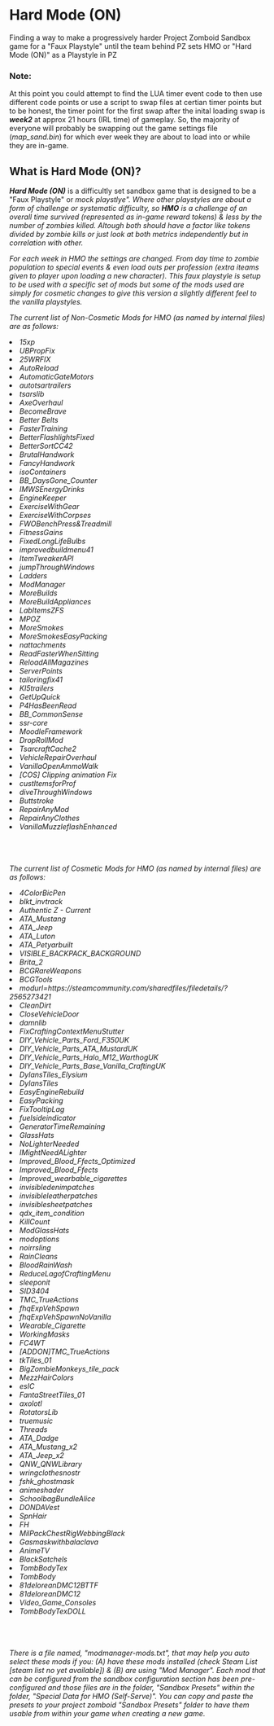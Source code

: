 # Hard Mode (ON)
Finding a way to make a progressively harder Project Zomboid Sandbox game for a "Faux Playstyle" until the team behind PZ sets HMO or "Hard Mode (ON)" as a Playstyle in PZ

### Note:
At this point you could attempt to find the LUA timer event code to then use different code points or use a script to swap files at certian timer points but to be honest, the timer point for the first swap after the inital loading swap is <b><i>week2</i></b> at approx 21 hours (IRL time) of gameplay. So, the majority of everyone will probably be swapping out the game settings file (<i>map_sand.bin</i>) for which ever week they are about to load into or while they are in-game. 


## What is Hard Mode (ON)?
<b><i>Hard Mode (ON)</i></b> is a difficultly set sandbox game that is designed to be a "Faux Playstyle" or <i>mock playstlye". Where other playstyles are about a form of challenge or systematic difficulty, so <b>HMO</b> is a challenge of an overall time survived (represented as in-game reward tokens) & less by the number of zombies killed. Altough both should have a factor like tokens divided by zombie kills or just look at both metrics independently but in correlation with other. 

For each week in HMO the settings are changed. From day time to zombie population to special events & even load outs per profession (extra iteams given to player upon loading a new character). This faux playstyle is setup to be used with a specific set of mods but some of the mods used are simply for cosmetic changes to give this version a slightly different feel to the vanilla playstyles. 

The current list of Non-Cosmetic Mods for HMO (as named by internal files) are as follows:
<li>15xp</li><li>UBPropFix</li><li>25WRFIX</li><li>AutoReload</li><li>AutomaticGateMotors</li><li>autotsartrailers</li><li>tsarslib</li><li>AxeOverhaul</li><li>BecomeBrave</li><li>Better Belts</li><li>FasterTraining</li><li>BetterFlashlightsFixed</li><li>BetterSortCC42</li><li>BrutalHandwork</li><li>FancyHandwork</li><li>isoContainers</li><li>BB_DaysGone_Counter</li><li>IMWSEnergyDrinks</li><li>EngineKeeper</li><li>ExerciseWithGear</li><li>ExerciseWithCorpses</li><li>FWOBenchPress&Treadmill</li><li>FitnessGains</li><li>FixedLongLifeBulbs</li><li>improvedbuildmenu41</li><li>ItemTweakerAPI</li><li>jumpThroughWindows</li><li>Ladders</li><li>ModManager</li><li>MoreBuilds</li><li>MoreBuildAppliances</li><li>LabItemsZFS</li><li>MPOZ</li><li>MoreSmokes</li><li>MoreSmokesEasyPacking</li><li>nattachments</li><li>ReadFasterWhenSitting</li><li>ReloadAllMagazines</li><li>ServerPoints</li><li>tailoringfix41</li><li>KI5trailers</li><li>GetUpQuick</li><li>P4HasBeenRead</li><li>BB_CommonSense</li><li>ssr-core</li><li>MoodleFramework</li><li>DropRollMod</li><li>TsarcraftCache2</li><li>VehicleRepairOverhaul</li><li>VanillaOpenAmmoWalk</li><li>[COS] Clipping animation Fix</li><li>custItemsforProf</li><li>diveThroughWindows</li><li>Buttstroke</li><li>RepairAnyMod</li><li>RepairAnyClothes</li><li>VanillaMuzzleflashEnhanced</li>
</br></br></br>

 The current list of Cosmetic Mods for HMO (as named by internal files) are as follows:
 <li>4ColorBicPen</li><li>blkt_invtrack</li><li>Authentic Z - Current</li><li>ATA_Mustang</li><li>ATA_Jeep</li><li>ATA_Luton</li><li>ATA_Petyarbuilt</li><li>VISIBLE_BACKPACK_BACKGROUND</li><li>Brita_2</li><li>BCGRareWeapons</li><li>BCGTools</li><li>modurl=https://steamcommunity.com/sharedfiles/filedetails/?2565273421</li><li>CleanDirt</li><li>CloseVehicleDoor</li><li>damnlib</li><li>FixCraftingContextMenuStutter</li><li>DIY_Vehicle_Parts_Ford_F350UK</li><li>DIY_Vehicle_Parts_ATA_MustardUK</li><li>DIY_Vehicle_Parts_Halo_M12_WarthogUK</li><li>DIY_Vehicle_Parts_Base_Vanilla_CraftingUK</li><li>DylansTiles_Elysium</li><li>DylansTiles</li><li>EasyEngineRebuild</li><li>EasyPacking</li><li>FixTooltipLag</li><li>fuelsideindicator</li><li>GeneratorTimeRemaining</li><li>GlassHats</li><li>NoLighterNeeded</li><li>IMightNeedALighter</li><li>Improved_Blood_Ffects_Optimized</li><li>Improved_Blood_Ffects</li><li>Improved_wearbable_cigarettes</li><li>invisibledenimpatches</li><li>invisibleleatherpatches</li><li>invisiblesheetpatches</li><li>qdx_item_condition</li><li>KillCount</li><li>ModGlassHats</li><li>modoptions</li><li>noirrsling</li><li>RainCleans</li><li>BloodRainWash</li><li>ReduceLagofCraftingMenu</li><li>sleeponit</li><li>SID3404</li><li>TMC_TrueActions</li><li>fhqExpVehSpawn</li><li>fhqExpVehSpawnNoVanilla</li><li>Wearable_Cigarette</li><li>WorkingMasks</li><li>FC4WT</li><li>[ADDON]TMC_TrueActions</li><li>tkTiles_01</li><li>BigZombieMonkeys_tile_pack</li><li>MezzHairColors</li><li>esIC</li><li>FantaStreetTiles_01</li><li>axolotl</li><li>RotatorsLib</li><li>truemusic</li><li>Threads</li><li>ATA_Dadge</li><li>ATA_Mustang_x2</li><li>ATA_Jeep_x2</li><li>QNW_QNWLibrary</li><li>wringclothesnostr</li><li>fshk_ghostmask</li><li>animeshader</li><li>SchoolbagBundleAlice</li><li>DONDAVest</li><li>SpnHair</li><li>FH</li><li>MilPackChestRigWebbingBlack</li><li>Gasmaskwithbalaclava</li><li>AnimeTV</li><li>BlackSatchels</li><li>TombBodyTex</li><li>TombBody</li><li>81deloreanDMC12BTTF</li><li>81deloreanDMC12</li><li>Video_Game_Consoles</li><li>TombBodyTexDOLL</li>
</br></br></br>

There is a file named, "modmanager-mods.txt", that may help you auto select these mods if you: (A) have these mods installed (check Steam List [steam list no yet available]) & (B) are using "Mod Manager". Each mod that can be configured from the sandbox configuration section has been pre-configured and those files are in the folder, "Sandbox Presets" within the folder, "Special Data for HMO (Self-Serve)". You can copy and paste the presets to your project zomboid "Sandbox Presets" folder to have them usable from within your game when creating a new game.
